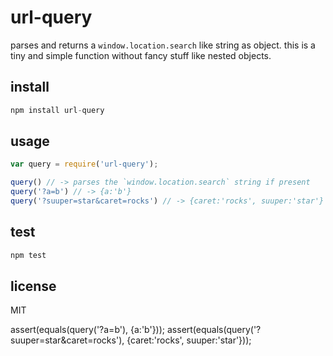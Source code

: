 # url-query

parses and returns a `window.location.search` like string as object.
this is a tiny and simple function without fancy stuff like nested objects.


## install

```js
npm install url-query
```

## usage
```js
var query = require('url-query');

query() // -> parses the `window.location.search` string if present
query('?a=b') // -> {a:'b'}
query('?suuper=star&caret=rocks') // -> {caret:'rocks', suuper:'star'}
```


## test

```js
npm test
```

## license

MIT

assert(equals(query('?a=b'), {a:'b'}));
assert(equals(query('?suuper=star&caret=rocks'), {caret:'rocks', suuper:'star'}));